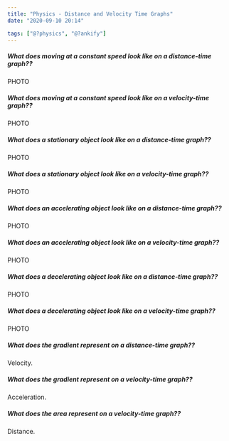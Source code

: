 ```yaml
---
title: "Physics - Distance and Velocity Time Graphs"
date: "2020-09-10 20:14"

tags: ["@?physics", "@?ankify"]
---
```


##### What does moving at a constant speed look like on a distance-time graph??
PHOTO

##### What does moving at a constant speed look like on a velocity-time graph??
PHOTO

##### What does a stationary object look like on a distance-time graph??
PHOTO

##### What does a stationary object look like on a velocity-time graph??
PHOTO

##### What does an accelerating object look like on a distance-time graph??
PHOTO

##### What does an accelerating object look like on a velocity-time graph??
PHOTO

##### What does a decelerating object look like on a distance-time graph??
PHOTO

##### What does a decelerating object look like on a velocity-time graph??
PHOTO

##### What does the gradient represent on a distance-time graph??
Velocity.

##### What does the gradient represent on a velocity-time graph??
Acceleration.

##### What does the area represent on a velocity-time graph??
Distance.
